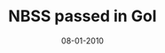 ---
layout: project
title: 'NBSS passed in GoI'
caption: International Zinc Association
description: >
  The CanWaCH team, along with partner organizations, successfully lobby the Canadian Government to achieve investment target at the 2019 Women Deliver Conference in Vancouver, Canada. 

  CanWaCH (The Canadian Partnership for Women and Children's Health) is a partnership of 100 organizations and associates working to ensure more women and children survive and thrive in over 1000 communities around the world. 
date: '08-01-2010'
image: 
  path: /assets/img/projects/wd2019-960.png
  srcset: 
    1920w: /assets/img/projects/wd2019-960.png
    960w:  /assets/img/projects/wd2019-480.png
    480w:  /assets/img/projects/wd2019-240.png
links:
  - title: Link to News Article
    url: https://www.thestar.com/politics/federal/2019/06/04/ottawa-pledges-14-billion-over-10-years-for-global-womens-health-including-abortion-services.html
sitemap: false
---